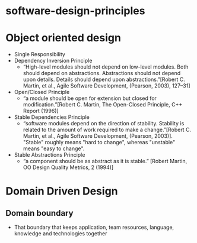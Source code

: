 # software-design-principles

# Object oriented design
+ Single Responsibility
+ Dependency Inversion Principle
  -  “High-level modules should not depend on low-level modules. Both should depend on abstractions. Abstractions should not depend upon details.
      Details should depend upon abstractions.”[Robert C. Martin, et al., Agile Software Development, (Pearson, 2003), 127–31]
+ Open/Closed Principle
  -  “a module should be open for extension but closed for modification.”[Robert C. Martin, The Open-Closed Principle, C++ Report (1996)]
+ Stable Dependencies Principle
  - “software modules depend on the direction of stability. Stability is related to the amount of work required to make a change.”[Robert C. Martin, et al., Agile Software Development, (Pearson, 2003)]. "Stable" roughly means "hard to change", whereas "unstable" means "easy to change". 
+ Stable Abstractions Principle
  - “a component should be as abstract as it is stable.” [Robert Martin, OO Design Quality Metrics, 2 (1994)]


# Domain Driven Design
 ## Domain boundary
   - That boundary that keeps application, team resources, language, knowledge and technologies together
